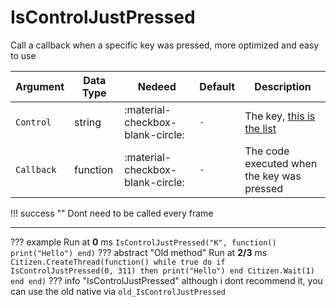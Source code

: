 # IsControlJustPressed
Call a callback when a specific key was pressed, more optimized and easy to use

| Argument              | Data Type                            | Nedeed                    | Default         | Description
| ----------------------| ------------------------------------ | ------------------------- |-----------------|-------------
| `Control`                | string | :material-checkbox-blank-circle: | `-` | The key, [this is the list](https://docs.fivem.net/docs/game-references/input-mapper-parameter-ids/keyboard/)
| `Callback`                | function | :material-checkbox-blank-circle: | `-` | The code executed when the key was pressed

!!! success ""
    Dont need to be called every frame

---
??? example
    Run at **0** ms
    ```
    IsControlJustPressed("K", function()
        print("Hello")
    end)
    ```
??? abstract "Old method"
    Run at **2/3** ms
    ```
    Citizen.CreateThread(function()
        while true do
            if IsControlJustPressed(0, 311) then
                print("Hello")
            end
            Citizen.Wait(1)
        end
    end)
    ```
    ??? info "IsControlJustPressed"
        although i dont recommend it, you can use the old native via `old_IsControlJustPressed`